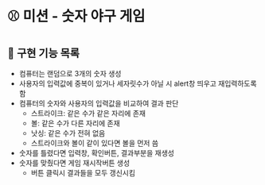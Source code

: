 # ⚾ 미션 - 숫자 야구 게임

## 🎯 구현 기능 목록

- 컴퓨터는 랜덤으로 3개의 숫자 생성  
- 사용자의 입력값에 중복이 있거나 세자릿수가 아닐 시 alert창 띄우고 재입력하도록 함
- 컴퓨터의 숫자와 사용자의 입력값을 비교하여 결과 판단  
   - 스트라이크: 같은 수가 같은 자리에 존재  
   - 볼: 같은 수가 다른 자리에 존재  
   - 낫싱: 같은 수가 전혀 없음  
   - 스트라이크와 볼이 같이 있다면 볼을 먼저 씀
- 숫자를 틀렸다면 입력창, 확인버튼, 결과부분을 재생성
- 숫자를 맞췄다면 게임 재시작버튼 생성  
   - 버튼 클릭시 결과들을 모두 갱신시킴
